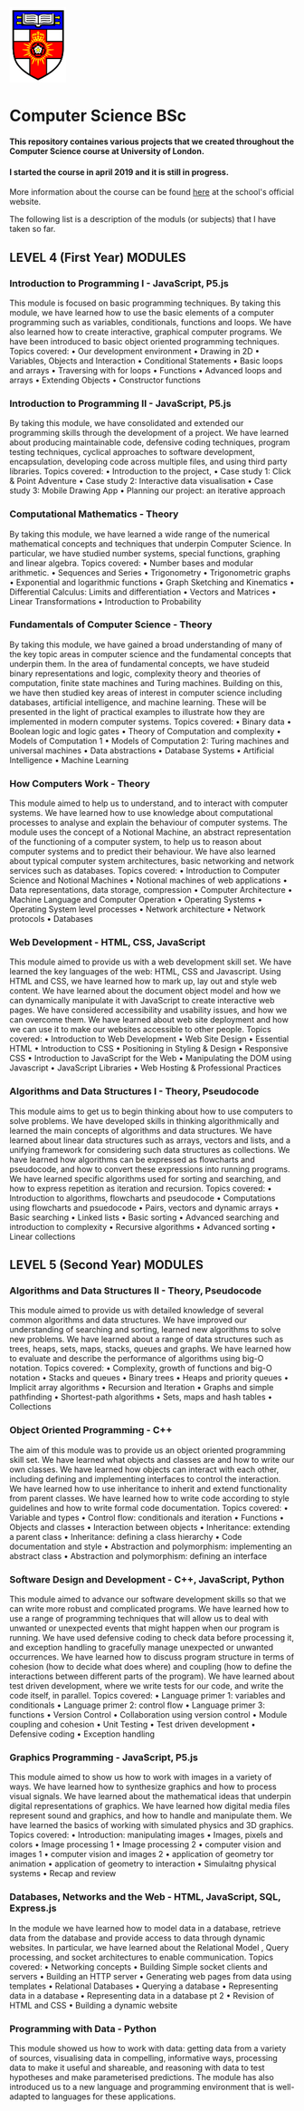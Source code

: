 <img src="asset/UoL logo.gif" width="100">

# Computer Science BSc

#### This repository containes various projects that we created throughout the Computer Science course at University of London.
#### I started the course in april 2019 and it is still in progress.
More information about the course can be found [here][1] at the school's official website.

The following list is a description of the moduls (or subjects) that I have taken so far.

## LEVEL 4 (First Year) MODULES

### Introduction to Programming I - JavaScript, P5.js

This module is focused on basic programming techniques. By taking this module, we have learned how to use the basic elements of a computer programming such as variables, conditionals, functions and loops. We have also learned how to create interactive, graphical computer programs. We have been introduced to basic object oriented programming techniques. Topics covered: • Our development environment • Drawing in 2D • Variables, Objects and Interaction • Conditional Statements • Basic loops and arrays • Traversing with for loops • Functions • Advanced loops and arrays • Extending Objects • Constructor functions

### Introduction to Programming II - JavaScript, P5.js

By taking this module, we have consolidated and extended our programming skills through the development of a project. We have learned about producing maintainable code, defensive coding techniques, program testing techniques, cyclical approaches to software development, encapsulation, developing code across multiple files, and using third party libraries. Topics covered: • Introduction to the project, • Case study 1: Click & Point Adventure • Case study 2: Interactive data visualisation • Case study 3: Mobile Drawing App • Planning our project: an iterative approach

### Computational Mathematics - Theory

By taking this module, we have learned a wide range of the numerical mathematical concepts and techniques that underpin Computer Science. In particular, we have studied number systems, special functions, graphing and linear algebra. Topics covered: • Number bases and modular arithmetic. • Sequences and Series • Trigonometry • Trigonometric graphs • Exponential and logarithmic functions • Graph Sketching and Kinematics • Differential Calculus: Limits and differentiation • Vectors and Matrices • Linear Transformations • Introduction to Probability

### Fundamentals of Computer Science - Theory

By taking this module, we have gained a broad understanding of many of the key topic areas in computer science and the fundamental concepts that underpin them. In the area of fundamental concepts, we have studeid binary representations and logic, complexity theory and theories of computation, finite state machines and Turing machines. Building on this, we have then studied key areas of interest in computer science including databases, artificial intelligence, and machine learning. These will be presented in the light of practical examples to illustrate how they are implemented in modern computer systems. Topics covered: • Binary data • Boolean logic and logic gates • Theory of Computation and complexity • Models of Computation 1 • Models of Computation 2: Turing machines and universal machines • Data abstractions • Database Systems • Artificial Intelligence • Machine Learning

### How Computers Work - Theory

This module aimed to help us to understand, and to interact with computer systems. We have learned how to use knowledge about computational processes to analyse and explain the behaviour of computer systems. The module uses the concept of a Notional Machine, an abstract representation of the functioning of a computer system, to help us to reason about computer systems and to predict their behaviour. We have also learned about typical computer system architectures, basic networking and network services such as databases. Topics covered: • Introduction to Computer Science and Notional Machines • Notional machines of web applications • Data representations, data storage, compression • Computer Architecture • Machine Language and Computer Operation • Operating Systems • Operating System level processes • Network architecture • Network protocols • Databases

### Web Development - HTML, CSS, JavaScript

This module aimed to provide us with a web development skill set. We have learned the key languages of the web: HTML, CSS and Javascript. Using HTML and CSS, we have learned how to mark up, lay out and style web content. We have learned about the document object model and how we can dynamically manipulate it with JavaScript to create interactive web pages. We have considered accessibility and usability issues, and how we can overcome them. We have learned about web site deployment and how we can use it to make our websites accessible to other people. Topics covered: • Introduction to Web Development • Web Site Design • Essential HTML • Introduction to CSS • Positioning in Styling & Design • Responsive CSS • Introduction to JavaScript for the Web • Manipulating the DOM using Javascript • JavaScript Libraries • Web Hosting & Professional Practices

### Algorithms and Data Structures I - Theory, Pseudocode

This module aims to get us to begin thinking about how to use computers to solve problems. We have developed skills in thinking algorithmically and learned the main concepts of algorithms and data structures. We have learned about linear data structures such as arrays, vectors and lists, and a unifying framework for considering such data structures as collections. We have learned how algorithms can be expressed as flowcharts and pseudocode, and how to convert these expressions into running programs. We have learned specific algorithms used for sorting and searching, and how to express repetition as iteration and recursion. Topics covered: • Introduction to algorithms, flowcharts and pseudocode • Computations using flowcharts and psuedocode • Pairs, vectors and dynamic arrays • Basic searching • Linked lists • Basic sorting • Advanced searching and introduction to complexity • Recursive algorithms • Advanced sorting • Linear collections

## LEVEL 5 (Second Year) MODULES 

### Algorithms and Data Structures II - Theory, Pseudocode

This module aimed to provide us with detailed knowledge of several common algorithms and data structures. We have improved our understanding of searching and sorting, learned new algorithms to solve new problems. We have learned about a range of data structures such as trees, heaps, sets, maps, stacks, queues and graphs. We have learned how to evaluate and describe the performance of algorithms using big-O notation. Topics covered: • Complexity, growth of functions and big-O notation • Stacks and queues • Binary trees • Heaps and priority queues • Implicit array algorithms • Recursion and Iteration • Graphs and simple pathfinding • Shortest-path algorithms • Sets, maps and hash tables • Collections


### Object Oriented Programming - C++

The aim of this module was to provide us an object oriented programming skill set. We have learned what objects and classes are and how to write our own classes. We have learned how objects can interact with each other, including defining and implementing interfaces to control the interaction. We have learned how to use inheritance to inherit and extend functionality from parent classes. We have learned how to write code according to style guidelines and how to write formal code documentation. Topics covered: • Variable and types • Control flow: conditionals and iteration • Functions • Objects and classes • Interaction between objects • Inheritance: extending a parent class • Inheritance: defining a class hierarchy • Code documentation and style • Abstraction and polymorphism: implementing an abstract class • Abstraction and polymorphism: defining an interface

### Software Design and Development - C++, JavaScript, Python

This module aimed to advance our software development skills so that we can write more robust and complicated programs. We have learned how to use a range of programming techniques that will allow us to deal with unwanted or unexpected events that might happen when our program is running. We have used defensive coding to check data before processing it, and exception handling to gracefully manage unexpected or unwanted occurrences. We have learned how to discuss program structure in terms of cohesion (how to decide what does where) and coupling (how to define the interactions between different parts of the program). We have learned about test driven development, where we write tests for our code, and write the code itself, in parallel. Topics covered: • Language primer 1: variables and conditionals • Language primer 2: control flow • Language primer 3: functions • Version Control • Collaboration using version control • Module coupling and cohesion • Unit Testing • Test driven development • Defensive coding • Exception handling

### Graphics Programming - JavaScript, P5.js

This module aimed to show us how to work with images in a variety of ways. We have learned how to synthesize graphics and how to process visual signals. We have learned about the mathematical ideas that underpin digital representations of graphics. We have learned how digital media files represent sound and graphics, and how to handle and manipulate them. We have learned the basics of working with simulated physics and 3D graphics. Topics covered: • Introduction: manipulating images • Images, pixels and colors • Image processing 1 • Image processing 2 • computer vision and images 1 • computer vision and images 2 • application of geometry tor animation • application of geometry to interaction • Simulaitng physical systems • Recap and review

### Databases, Networks and the Web - HTML, JavaScript, SQL, Express.js

In the module we have learned how to model data in a database, retrieve data from the database and provide access to data through dynamic websites. In particular, we have learned about the Relational Model , Query processing, and socket architectures to enable communication. Topics covered: • Networking concepts • Building Simple socket clients and servers • Building an HTTP server • Generating web pages from data using templates • Relational Databases • Querying a database • Representing data in a database • Representing data in a database pt 2 • Revision of HTML and CSS • Building a dynamic website

### Programming with Data - Python

This module showed us how to work with data: getting data from a variety of sources, visualising data in compelling, informative ways, processing data to make it useful and shareable, and reasoning with data to test hypotheses and make parameterised predictions. The module has also introduced us to a new language and programming environment that is well-adapted to languages for these applications.


[1]: https://london.ac.uk/courses/computer-science
